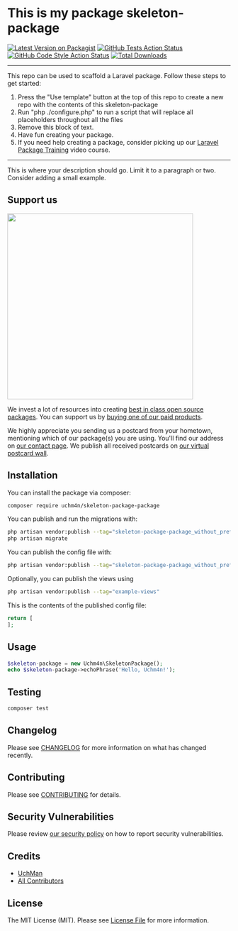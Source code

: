 # This is my package skeleton-package

[![Latest Version on Packagist](https://img.shields.io/packagist/v/uchm4n/skeleton-package-package.svg?style=flat-square)](https://packagist.org/packages/uchm4n/skeleton-package-package)
[![GitHub Tests Action Status](https://img.shields.io/github/workflow/status/uchm4n/skeleton-package-package/run-tests?label=tests)](https://github.com/uchm4n/skeleton-package-package/actions?query=workflow%3Arun-tests+branch%3Amain)
[![GitHub Code Style Action Status](https://img.shields.io/github/workflow/status/uchm4n/skeleton-package-package/Check%20&%20fix%20styling?label=code%20style)](https://github.com/uchm4n/skeleton-package-package/actions?query=workflow%3A"Check+%26+fix+styling"+branch%3Amain)
[![Total Downloads](https://img.shields.io/packagist/dt/uchm4n/skeleton-package-package.svg?style=flat-square)](https://packagist.org/packages/uchm4n/skeleton-package-package)

---
This repo can be used to scaffold a Laravel package. Follow these steps to get started:

1. Press the "Use template" button at the top of this repo to create a new repo with the contents of this skeleton-package
2. Run "php ./configure.php" to run a script that will replace all placeholders throughout all the files
3. Remove this block of text.
4. Have fun creating your package.
5. If you need help creating a package, consider picking up our <a href="https://laravelpackage.training">Laravel Package Training</a> video course.
---

This is where your description should go. Limit it to a paragraph or two. Consider adding a small example.

## Support us

[<img src="https://github-ads.s3.eu-central-1.amazonaws.com/skeleton-package-package.jpg?t=1" width="419px" />](https://spatie.be/github-ad-click/skeleton-package-package)

We invest a lot of resources into creating [best in class open source packages](https://spatie.be/open-source). You can support us by [buying one of our paid products](https://spatie.be/open-source/support-us).

We highly appreciate you sending us a postcard from your hometown, mentioning which of our package(s) you are using. You'll find our address on [our contact page](https://spatie.be/about-us). We publish all received postcards on [our virtual postcard wall](https://spatie.be/open-source/postcards).

## Installation

You can install the package via composer:

```bash
composer require uchm4n/skeleton-package-package
```

You can publish and run the migrations with:

```bash
php artisan vendor:publish --tag="skeleton-package-package_without_prefix-migrations"
php artisan migrate
```

You can publish the config file with:
```bash
php artisan vendor:publish --tag="skeleton-package-package_without_prefix-config"
```

Optionally, you can publish the views using

```bash
php artisan vendor:publish --tag="example-views"
```

This is the contents of the published config file:

```php
return [
];
```

## Usage

```php
$skeleton-package = new Uchm4n\SkeletonPackage();
echo $skeleton-package->echoPhrase('Hello, Uchm4n!');
```

## Testing

```bash
composer test
```

## Changelog

Please see [CHANGELOG](CHANGELOG.md) for more information on what has changed recently.

## Contributing

Please see [CONTRIBUTING](.github/CONTRIBUTING.md) for details.

## Security Vulnerabilities

Please review [our security policy](../../security/policy) on how to report security vulnerabilities.

## Credits

- [UchMan](https://github.com/uchm4n)
- [All Contributors](../../contributors)

## License

The MIT License (MIT). Please see [License File](LICENSE.md) for more information.
